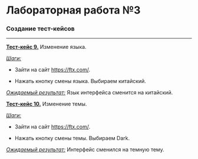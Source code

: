 # Лабораторная работа №3

### Создание тест-кейсов

------

<ins>**Тест-кейс 9.**</ins> Изменение языка.

<ins>*Шаги:*</ins>

   - Зайти на сайт <https://ftx.com/>.

   - Нажать кнопку смены языка. Выбираем китайский.


<ins>*Ожидаемый результат:*</ins>
Язык интерфейса сменится на китайский. 



<ins>**Тест-кейс 10.**</ins> Изменение темы.

<ins>*Шаги:*</ins>

   - Зайти на сайт <https://ftx.com/>.

   - Нажать кнопку смены темы. Выбираем Dark.

<ins>*Ожидаемый результат:*</ins>
Интерфейс сменился на темную тему.